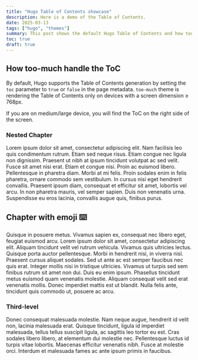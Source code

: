 ```yaml
---
title: "Hugo Table of Contents showcase"
description: Here is a demo of the Table of Contents.
date: 2025-03-13
tags: ["hugo", "themes"]
summary: This post shows the default Hugo Table of Contents and how too-much handle it.
toc: true
draft: true
---
```


## How too-much handle the ToC

By default, Hugo supports the Table of Contents generation by setting the `toc` parameter to `true` or `false` in the page metadata. `too-much` theme is rendering the Table of Contents only on devices with a screen dimension ≥ 768px.

If you are on medium/large device, you will find the ToC on the right side of the screen.

### Nested Chapter

Lorem ipsum dolor sit amet, consectetur adipiscing elit. Nam facilisis leo quis condimentum rutrum. Etiam sed neque risus. Etiam congue nec ligula non dignissim. Praesent ut nibh at ipsum tincidunt volutpat ac sed velit. Fusce sit amet nisi erat. Etiam et congue nisi. Proin ac euismod libero. Pellentesque in pharetra diam. Morbi at mi felis. Proin sodales enim in felis pharetra, ornare commodo sem vestibulum. In cursus nisi eget hendrerit convallis. Praesent ipsum diam, consequat et efficitur sit amet, lobortis vel arcu. In non pharetra mauris, vel semper sapien. Duis non venenatis urna. Suspendisse eu eros lacinia, convallis augue quis, finibus purus.

## Chapter with emoji ⌨️

Quisque in posuere metus. Vivamus sapien ex, consequat nec libero eget, feugiat euismod arcu. Lorem ipsum dolor sit amet, consectetur adipiscing elit. Aliquam tincidunt velit vel rutrum vehicula. Vivamus quis ultricies lectus. Quisque porta auctor pellentesque. Morbi in hendrerit nisi, in viverra nisl. Praesent cursus aliquet sodales. Sed ut ante ac est semper faucibus nec quis erat. Integer mollis nisi in tristique ultricies. Vivamus ut turpis sed sem finibus rutrum sit amet non dui. Duis eu enim ipsum. Phasellus tincidunt metus euismod quam venenatis molestie. Aliquam consequat velit sed erat venenatis mollis. Donec imperdiet mattis est ut blandit. Nulla felis ante, tincidunt quis commodo ut, posuere ac arcu.

### Third-level

Donec consequat malesuada molestie. Nam neque augue, hendrerit id velit non, lacinia malesuada erat. Quisque tincidunt, ligula id imperdiet malesuada, tellus tellus suscipit ligula, ac sagittis leo tortor eu est. Cras sodales libero libero, at elementum dui molestie nec. Pellentesque luctus id turpis vitae lobortis. Maecenas efficitur venenatis nibh. Fusce at molestie orci. Interdum et malesuada fames ac ante ipsum primis in faucibus.
